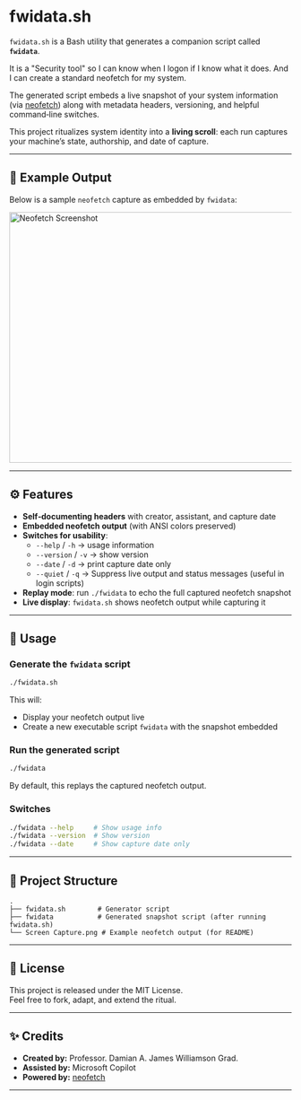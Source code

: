 # fwidata.sh

`fwidata.sh` is a Bash utility that generates a companion script called **`fwidata`**.  

It is a "Security tool" so I can know when I logon if I know what it does. And I can create a standard neofetch for my system.

The generated script embeds a live snapshot of your system information (via [neofetch](https://github.com/dylanaraps/neofetch)) along with metadata headers, versioning, and helpful command‑line switches.

This project ritualizes system identity into a **living scroll**: each run captures your machine’s state, authorship, and date of capture.

---

## 📸 Example Output

Below is a sample `neofetch` capture as embedded by `fwidata`:

<img width="936" height="447" alt="Neofetch Screenshot" src="https://github.com/user-attachments/assets/2a1d8204-442d-4d81-99b7-919511f1799e" />


---

## ⚙️ Features

- **Self‑documenting headers** with creator, assistant, and capture date  
- **Embedded neofetch output** (with ANSI colors preserved)  
- **Switches for usability**:
  - `--help` / `-h` → usage information  
  - `--version` / `-v` → show version  
  - `--date` / `-d` → print capture date only  
  - `--quiet` / `-q` → Suppress live output and status messages (useful in login scripts)  
- **Replay mode**: run `./fwidata` to echo the full captured neofetch snapshot  
- **Live display**: `fwidata.sh` shows neofetch output while capturing it  

---

## 🚀 Usage

### Generate the `fwidata` script
```bash
./fwidata.sh
```

This will:
- Display your neofetch output live
- Create a new executable script `fwidata` with the snapshot embedded

### Run the generated script
```bash
./fwidata
```

By default, this replays the captured neofetch output.

### Switches
```bash
./fwidata --help     # Show usage info
./fwidata --version  # Show version
./fwidata --date     # Show capture date only
```

---

## 📂 Project Structure

```
.
├── fwidata.sh        # Generator script
├── fwidata           # Generated snapshot script (after running fwidata.sh)
└── Screen Capture.png # Example neofetch output (for README)
```

---

## 📝 License

This project is released under the MIT License.  
Feel free to fork, adapt, and extend the ritual.

---

## ✨ Credits

- **Created by:** Professor. Damian A. James Williamson Grad.  
- **Assisted by:** Microsoft Copilot  
- **Powered by:** [neofetch](https://github.com/dylanaraps/neofetch)

---
